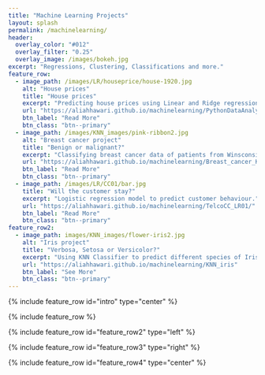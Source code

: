 ```yaml
---
title: "Machine Learning Projects"
layout: splash
permalink: /machinelearning/
header:
  overlay_color: "#012"
  overlay_filter: "0.25"
  overlay_image: /images/bokeh.jpg
excerpt: "Regressions, Clustering, Classifications and more."
feature_row:
  - image_path: /images/LR/houseprice/house-1920.jpg
    alt: "House prices"
    title: "House prices"
    excerpt: "Predicting house prices using Linear and Ridge regression models"
    url: "https://aliahhawari.github.io/machinelearning/PythonDataAnalysis"
    btn_label: "Read More"
    btn_class: "btn--primary"
  - image_path: /images/KNN_images/pink-ribbon2.jpg
    alt: "Breast cancer project"
    title: "Benign or malignant?"
    excerpt: "Classifying breast cancer data of patients from Winsconsin using KNN."
    url: "https://aliahhawari.github.io/machinelearning/Breast_cancer_KNN"
    btn_label: "Read More"
    btn_class: "btn--primary"
  - image_path: /images/LR/CC01/bar.jpg
    title: "Will the customer stay?"
    excerpt: "Logistic regression model to predict customer behaviour."
    url: "https://aliahhawari.github.io/machinelearning/TelcoCC_LR01/"
    btn_label: "Read More"
    btn_class: "btn--primary"
feature_row2:
  - image_path: images/KNN_images/flower-iris2.jpg
    alt: "Iris project"
    title: "Verbosa, Setosa or Versicolor?"
    excerpt: "Using KNN Classifier to predict different species of Iris"
    url: "https://aliahhawari.github.io/machinelearning/KNN_iris"
    btn_label: "See More"
    btn_class: "btn--primary"
---
```


{% include feature_row id="intro" type="center" %}

{% include feature_row %}

{% include feature_row id="feature_row2" type="left" %}

{% include feature_row id="feature_row3" type="right" %}

{% include feature_row id="feature_row4" type="center" %}
